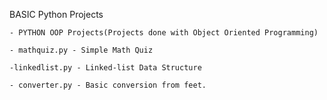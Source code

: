 
BASIC Python Projects

    - PYTHON OOP Projects(Projects done with Object Oriented Programming)

    - mathquiz.py - Simple Math Quiz
    
    -linkedlist.py - Linked-list Data Structure
    
    - converter.py - Basic conversion from feet.
    
    
